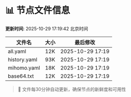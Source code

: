 # 📊 节点文件信息

**更新时间**: 2025-10-29 17:19:42 北京时间

| 文件名 | 大小 | 最后修改 |
|--------|------|----------|
| all.yaml | 12K | 2025-10-29 17:19 |
| history.yaml | 93K | 2025-10-29 17:19 |
| mihomo.yaml | 18K | 2025-10-29 17:19 |
| base64.txt | 12K | 2025-10-29 17:19 |

> 🔄 文件每30分钟自动更新，确保节点的新鲜度和可用性
